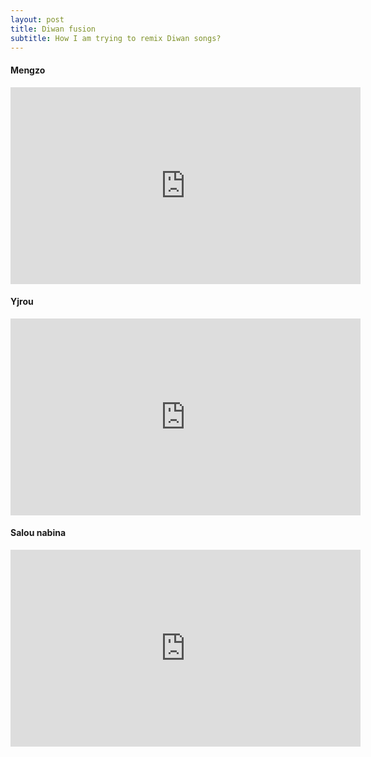 ```yaml
---
layout: post
title: Diwan fusion
subtitle: How I am trying to remix Diwan songs?
---
```


#### Mengzo

<iframe width="560" height="315" src="https://www.youtube.com/embed/pwHeaIIpAto" frameborder="0" allow="accelerometer; autoplay; clipboard-write; encrypted-media; gyroscope; picture-in-picture" allowfullscreen></iframe>

#### Yjrou

<iframe width="560" height="315" src="https://www.youtube.com/embed/rv9lTwb0MSA" frameborder="0" allow="accelerometer; autoplay; clipboard-write; encrypted-media; gyroscope; picture-in-picture" allowfullscreen></iframe>

#### Salou nabina

<iframe width="560" height="315" src="https://www.youtube.com/embed/3Ll2FVRCiYw" frameborder="0" allow="accelerometer; autoplay; clipboard-write; encrypted-media; gyroscope; picture-in-picture" allowfullscreen></iframe>
